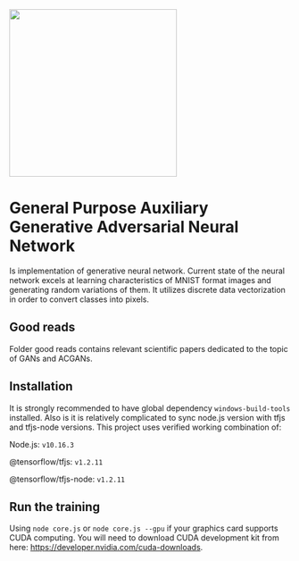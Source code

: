 <img src="https://i.postimg.cc/fTWtcmj2/tools.png" width="300">

# General Purpose Auxiliary Generative Adversarial Neural Network
Is implementation of generative neural network. Current state of the neural network excels at learning characteristics of MNIST format images and generating random variations of them. It utilizes discrete data vectorization in order to convert classes into pixels.
## Good reads
Folder good reads contains relevant scientific papers dedicated to the topic of GANs and ACGANs.
## Installation
It is strongly recommended to have global dependency `windows-build-tools` installed. Also is it is relatively complicated to sync node.js version with tfjs and tfjs-node versions. This project uses verified working combination of:

Node.js: `v10.16.3`

@tensorflow/tfjs: `v1.2.11`

@tensorflow/tfjs-node: `v1.2.11`

## Run the training
Using `node core.js` or `node core.js --gpu` if your graphics card supports CUDA computing.
You will need to download CUDA development kit from here: https://developer.nvidia.com/cuda-downloads.
